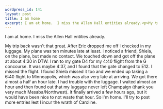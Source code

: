 ```yaml
--- 
wordpress_id: 141
layout: post
title: I am home
excerpt: I am at home.  I miss the Allen Hall entities already.<p>My trip back wasn't that great.  After Eric dropped me off I checked in my luggage.  My plane was ten minutes late at least.  I noticed a friend, Shiela, on the plane, but made no contact.  We touched down and got off the plane at about 4:30 in DTW.  I ran to my gate D4 for my 4:40 flight from the G concourse.  It was maybe 4:37, and I found that the gate changed to E12.  I missed the flight.  I found Shiela missed it too and we ended up taking a 6:40 flight to Minneapolis, which was also very late at arriving.  We got there almost a half an hour late.  I had trouble with the luggage.  I waited almost an hour and then found out that my luggage never left Champaign (thank you very much Mesaba/Northwest).  It finally arrived a few hours ago, but it would have been nice to not waste that hour.  So I'm home.  I'll try to post more entries lest I incur the wrath of Caroline.
---
```

I am at home.  I miss the Allen Hall entities already.<p>My trip back wasn't that great.  After Eric dropped me off I checked in my luggage.  My plane was ten minutes late at least.  I noticed a friend, Shiela, on the plane, but made no contact.  We touched down and got off the plane at about 4:30 in DTW.  I ran to my gate D4 for my 4:40 flight from the G concourse.  It was maybe 4:37, and I found that the gate changed to E12.  I missed the flight.  I found Shiela missed it too and we ended up taking a 6:40 flight to Minneapolis, which was also very late at arriving.  We got there almost a half an hour late.  I had trouble with the luggage.  I waited almost an hour and then found out that my luggage never left Champaign (thank you very much Mesaba/Northwest).  It finally arrived a few hours ago, but it would have been nice to not waste that hour.  So I'm home.  I'll try to post more entries lest I incur the wrath of Caroline.
